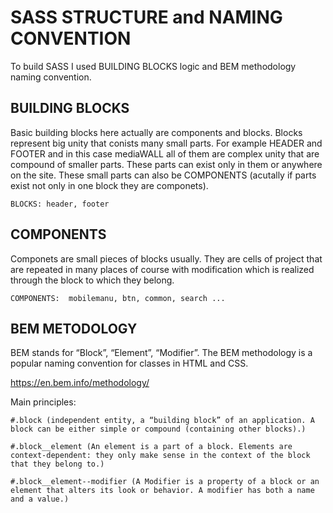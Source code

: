 # SASS STRUCTURE and NAMING CONVENTION

To build SASS I used BUILDING BLOCKS logic and BEM methodology naming convention.

## BUILDING BLOCKS

Basic building blocks here actually are components and blocks. Blocks represent big unity that conists many small parts.
For example HEADER and FOOTER and in this case mediaWALL all of them are complex unity that are compound of smaller parts. These parts can exist only in them or anywhere on the site.
These small parts can also be COMPONENTS (acutally if parts exist not only in one block they are componets).
```
BLOCKS: header, footer
```
## COMPONENTS

Componets are small pieces of blocks usually. They are cells of project that are repeated in many places of course with modification which is realized through the block to which they belong.

```
COMPONENTS:  mobilemanu, btn, common, search ...
```
## BEM METODOLOGY

BEM stands for “Block”, “Element”, “Modifier”. The BEM methodology is a popular naming convention for classes in HTML and CSS. 

https://en.bem.info/methodology/

Main principles:
```
#.block (independent entity, a “building block” of an application. A block can be either simple or compound (containing other blocks).)

#.block__element (An element is a part of a block. Elements are context-dependent: they only make sense in the context of the block that they belong to.)

#.block__element--modifier (A Modifier is a property of a block or an element that alters its look or behavior. A modifier has both a name and a value.)
```
